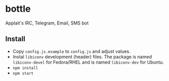 # bottle
Applait's IRC, Telegram, Email, SMS bot

## Install

- Copy `config.js.example` to `config.js` and adjust values.
- Instal `libiconv` development (header) files. The package is named `libiconv-devel` for Fedora/RHEL and is named `libiconv-dev` for Ubuntu.
- `npm install`
- `npm start`
